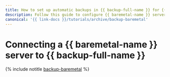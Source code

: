 ```yaml
---
title: How to set up automatic backups in {{ backup-full-name }} for {{ baremetal-name }} servers
description: Follow this guide to configure {{ baremetal-name }} server backups in {{ backup-full-name }}.
canonical: '{{ link-docs }}/tutorials/archive/backup-baremetal'
---
```


# Connecting a {{ baremetal-name }} server to {{ backup-full-name }}

{% include notitle [backup-baremetal](../../_tutorials/backup/backup-baremetal.md) %}
